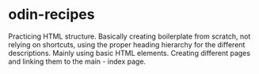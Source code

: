 # odin-recipes

Practicing HTML structure.
Basically creating boilerplate from scratch, not relying on shortcuts, using the proper heading hierarchy for the different descriptions.
Mainly using basic HTML elements.
Creating different pages and linking them to the main - index page.